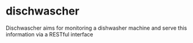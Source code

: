 # dischwascher
Dischwascher aims for monitoring a dishwasher machine and serve this information via a RESTful interface
